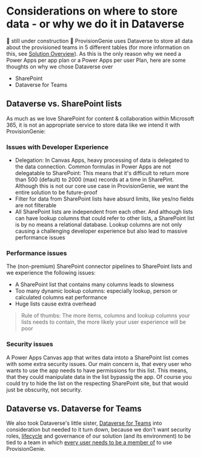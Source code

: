 # Considerations on where to store data - or why we do it in Dataverse

🚨 still under construction 🚨
ProvisionGenie uses Dataverse to store all data about the provisioned teams in 5 different tables (for more information on this, see [Solution Overview](https://github.com/ProvisionGenie/ProvisionGenie/blob/main/Docs/LogicApps.md#solution-overview)). As this is the only reason why we need a Power Apps per app plan or a Power Apps per user Plan, here are some thoughts on why we chose Dataverse over

* SharePoint
* Dataverse for Teams

## Dataverse vs. SharePoint lists

As much as we love SharePoint for content & collaboration within Microsoft 365, it is not an appropriate service to store data like we intend it with ProvisionGenie:

### Issues with Developer Experience

* Delegation: In Canvas Apps, heavy processing of data is delegated to the data connection. Common formulas in Power Apps are not delegatable to SharePoint: This means that it's difficult to return more than 500 (default) to 2000 (max) records at a time in SharePint. Although this is not our core use case in ProvisionGenie, we want the entire solution to be future-proof
* Filter for data from SharePoint lists have absurd limits, like yes/no fields are not filterable
* All SharePoint lists are independent from each other. And although lists can have lookup columns that could refer to other lists, a SharePoint list is by no means a relational database. Lookup columns are not only causing a challenging developer experience but also lead to massive performance issues

### Performance issues

The (non-premium) SharePoint connector pipelines to SharePoint lists and we experience the following issues:

* A SharePoint list that contains many columns leads to slowness
* Too many dynamic lookup columns: especially lookup, person or calculated columns eat performance 
* Huge lists cause extra overhead

> Rule of thumbs: The more items, columns and lookup columns your lists needs to contain, the more likely your user experience will be poor

### Security issues

A Power Apps Canvas app that writes data intoto a SharePoint list comes with some extra security issues. Our main concern is, that every user who wants to use the app needs to have permissions for this list. This means, that they could manipulate data in the list bypassig the app. Of course you could try to hide the list on the respecting SharePoint site, but that would just be obscurity, not security. 

## Dataverse vs. Dataverse for Teams

We also took Dataverse's little sister, [Dataverse for Teams](https://docs.microsoft.com/en-us/powerapps/teams/data-platform-compare) into consideration but needed to it turn down, because we don't want security roles, [lifecycle](https://docs.microsoft.com/en-us/power-platform/admin/about-teams-environment#environment-lifecycle) and governance of our solution (and its environment) to be tied to a team in which [every user needs to be a member of](https://docs.microsoft.com/en-us/powerapps/teams/data-platform-compare) to use ProvisionGenie. 


